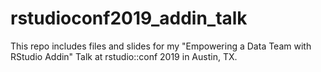 # rstudioconf2019_addin_talk

This repo includes files and slides for my "Empowering a Data Team with RStudio Addin" Talk at rstudio::conf 2019 in Austin, TX.  
